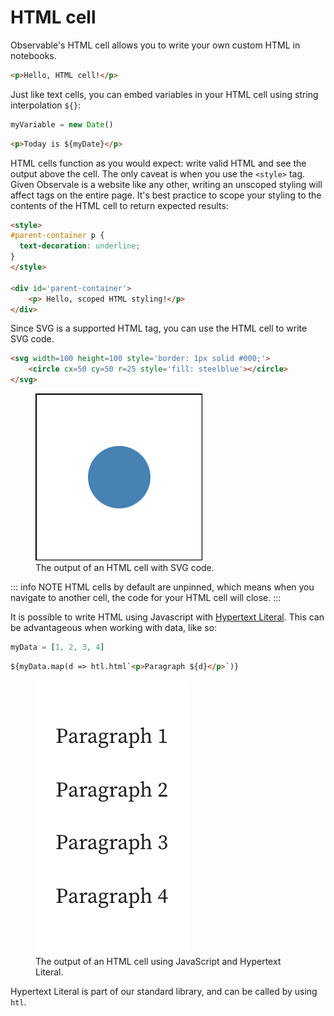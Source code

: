 # HTML cell

Observable's HTML cell allows you to write your own custom HTML in notebooks. 

```html
<p>Hello, HTML cell!</p>
```

Just like text cells, you can embed variables in your HTML cell using string interpolation `${}`:

```js
myVariable = new Date()
```

```html
<p>Today is ${myDate}</p>
```

HTML cells function as you would expect: write valid HTML and see the output above the cell. The only caveat is when you use the `<style>` tag. Given Observale is a website like any other, writing an unscoped styling will affect tags on the entire page. It's best practice to scope your styling to the contents of the HTML cell to return expected results:

```html
<style> 
#parent-container p {
  text-decoration: underline;
}
</style>

<div id='parent-container'>
    <p> Hello, scoped HTML styling!</p>
</div>
```

Since SVG is a supported HTML tag, you can use the HTML cell to write SVG code.

```html
<svg width=100 height=100 style='border: 1px solid #000;'>
    <circle cx=50 cy=50 r=25 style='fill: steelblue'></circle>
</svg>
```

<figure>
  <img
    class="screenshot"
    src="./svgOutput.png" alt="A screenshot of the output of an HTML cell with SVG code. It shows a steelblue circle within an SVG with a black stroke"
  />
  <figcaption>The output of an HTML cell with SVG code.</figcaption>
</figure>


::: info NOTE
HTML cells by default are unpinned, which means when you navigate to another cell, the code for your HTML cell will close.
:::

It is possible to write HTML using Javascript with [Hypertext Literal](https://github.com/observablehq/htl). This can be advantageous when working with data, like so: 


```js
myData = [1, 2, 3, 4]
```

```html
${myData.map(d => htl.html`<p>Paragraph ${d}</p>`)}
```
<figure>
  <img
    class="screenshot"
    src="./htlExample.png" alt="A screenshot of the output of an HTML cell using JavaScript and Hypertext Literal, showing four paragraph tags based off a JavaScript array with four values."
  />
  <figcaption>The output of an HTML cell using JavaScript and Hypertext Literal.</figcaption>
</figure>


Hypertext Literal is part of our standard library, and can be called by using `htl`.